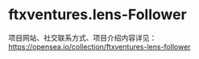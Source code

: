 # ftxventures.lens-Follower

项目网站、社交联系方式、项目介绍内容详见：https://opensea.io/collection/ftxventures-lens-follower
